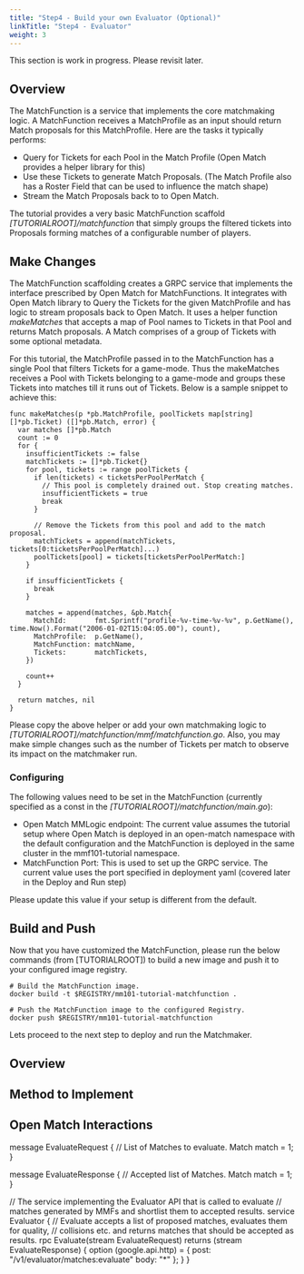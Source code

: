 ```yaml
---
title: "Step4 - Build your own Evaluator (Optional)"
linkTitle: "Step4 - Evaluator"
weight: 3
---
```


This section is work in progress. Please revisit later.

## Overview

The MatchFunction is a service that implements the core matchmaking logic. A MatchFunction receives a MatchProfile as an input should return Match proposals for this MatchProfile. Here are the tasks it typically performs:

- Query for Tickets for each Pool in the Match Profile (Open Match provides a helper library for this)
- Use these Tickets to generate Match Proposals. (The Match Profile also has a Roster Field that can be used to influence the match shape)
- Stream the Match Proposals back to to Open Match.

The tutorial provides a very basic MatchFunction scaffold *[TUTORIALROOT]/matchfunction* that simply groups the filtered tickets into Proposals forming matches of a configurable number of players.

## Make Changes

The MatchFunction scaffolding creates a GRPC service that implements the interface prescribed by Open Match for MatchFunctions. It integrates with Open Match library to Query the Tickets for the given MatchProfile and has logic to stream proposals back to Open Match. It uses a helper function *makeMatches* that accepts a map of Pool names to Tickets in that Pool and returns Match proposals. A Match comprises of a group of Tickets with some optional metadata.

For this tutorial, the MatchProfile passed in to the MatchFunction has a single Pool that filters Tickets for a game-mode. Thus the makeMatches receives a Pool with Tickets belonging to a game-mode and groups these Tickets into matches till it runs out of Tickets. Below is a sample snippet to achieve this:

```
func makeMatches(p *pb.MatchProfile, poolTickets map[string][]*pb.Ticket) ([]*pb.Match, error) {
  var matches []*pb.Match
  count := 0
  for {
    insufficientTickets := false
    matchTickets := []*pb.Ticket{}
    for pool, tickets := range poolTickets {
      if len(tickets) < ticketsPerPoolPerMatch {
        // This pool is completely drained out. Stop creating matches.
        insufficientTickets = true
        break
      }

      // Remove the Tickets from this pool and add to the match proposal.
      matchTickets = append(matchTickets, tickets[0:ticketsPerPoolPerMatch]...)
      poolTickets[pool] = tickets[ticketsPerPoolPerMatch:]
    }

    if insufficientTickets {
      break
    }

    matches = append(matches, &pb.Match{
      MatchId:       fmt.Sprintf("profile-%v-time-%v-%v", p.GetName(), time.Now().Format("2006-01-02T15:04:05.00"), count),
      MatchProfile:  p.GetName(),
      MatchFunction: matchName,
      Tickets:       matchTickets,
    })

    count++
  }

  return matches, nil
}
```

Please copy the above helper or add your own matchmaking logic to *[TUTORIALROOT]/matchfunction/mmf/matchfunction.go*. Also, you may make simple changes such as the number of Tickets per match to observe its impact on the matchmaker run.

### Configuring

The following values need to be set in the MatchFunction (currently specified as a const in the *[TUTORIALROOT]/matchfunction/main.go*):

- Open Match MMLogic endpoint: The current value assumes the tutorial setup where Open Match is deployed in an open-match namespace with the default configuration and the MatchFunction is deployed in the same cluster in the mmf101-tutorial namespace.
- MatchFunction Port: This is used to set up the GRPC service. The current value uses the port specified in deployment yaml (covered later in the Deploy and Run step)

Please update this value if your setup is different from the default.

## Build and Push

Now that you have customized the MatchFunction, please run the below commands (from [TUTORIALROOT]) to build a new image and push it to your configured image registry.

```
# Build the MatchFunction image.
docker build -t $REGISTRY/mm101-tutorial-matchfunction .

# Push the MatchFunction image to the configured Registry.
docker push $REGISTRY/mm101-tutorial-matchfunction
```

Lets proceed to the next step to deploy and run the Matchmaker.

## Overview

## Method to Implement

## Open Match Interactions

message EvaluateRequest {
  // List of Matches to evaluate.
  Match match = 1;
}

message EvaluateResponse {
  // Accepted list of Matches.
  Match match = 1;
}

// The service implementing the Evaluator API that is called to evaluate
// matches generated by MMFs and shortlist them to accepted results.
service Evaluator {
  // Evaluate accepts a list of proposed matches, evaluates them for quality,
  // collisions etc. and returns matches that should be accepted as results.
  rpc Evaluate(stream EvaluateRequest) returns (stream EvaluateResponse) {
    option (google.api.http) = {
      post: "/v1/evaluator/matches:evaluate"
      body: "*"
    };
  }
}
